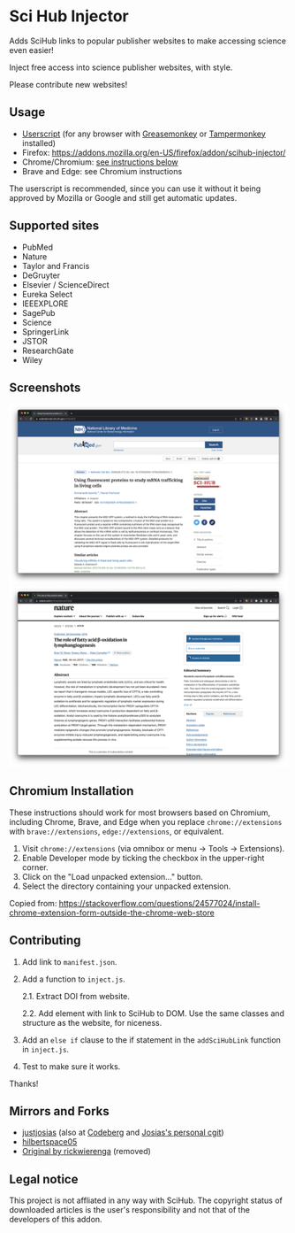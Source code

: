 # Sci Hub Injector

Adds SciHub links to popular publisher websites to make accessing science even easier!

Inject free access into science publisher websites, with style.

Please contribute new websites!

## Usage

* [Userscript](https://github.com/justjosias/sci-hub-injector/raw/main/sci-hub-inject.user.js) (for any browser with [Greasemonkey](https://addons.mozilla.org/en-US/firefox/addon/greasemonkey/) or [Tampermonkey](https://www.tampermonkey.net/) installed)
* Firefox: https://addons.mozilla.org/en-US/firefox/addon/scihub-injector/
* Chrome/Chromium: [see instructions below](#chromium-installation)
* Brave and Edge: see Chromium instructions

The userscript is recommended, since you can use it without it being approved by Mozilla or Google and still get automatic updates.

## Supported sites

- PubMed
- Nature
- Taylor and Francis
- DeGruyter
- Elsevier / ScienceDirect
- Eureka Select
- IEEEXPLORE
- SagePub
- Science
- SpringerLink
- JSTOR
- ResearchGate
- Wiley

## Screenshots

![PubMed Screenshot](.github/pubmed.png)
![Nature Screenshot](.github/nature.png)

## Chromium Installation

These instructions should work for most browsers based on Chromium, including Chrome, Brave, and Edge when you replace `chrome://extensions` with `brave://extensions`, `edge://extensions`, or equivalent.

1. Visit `chrome://extensions` (via omnibox or menu -> Tools -> Extensions).
2. Enable Developer mode by ticking the checkbox in the upper-right corner.
3. Click on the "Load unpacked extension..." button.
4. Select the directory containing your unpacked extension.

Copied from:
https://stackoverflow.com/questions/24577024/install-chrome-extension-form-outside-the-chrome-web-store

## Contributing

1. Add link to `manifest.json`.
2. Add a function to `inject.js`.

   2.1. Extract DOI from website.

   2.2. Add element with link to SciHub to DOM. Use the same classes and structure as the website, for niceness.

3. Add an `else if` clause to the if statement in the `addSciHubLink` function in `inject.js`.
4. Test to make sure it works.

Thanks!

## Mirrors and Forks

* [justjosias](https://github.com/justjosias/sci-hub-injector) (also at [Codeberg](https://codeberg.org/josias/sci-hub-injector) and [Josias's personal cgit](https://git.josias.dev/sci-hub-injector))
* [hilbertspace05](https://github.com/hilbertspace05/sci-hub-injector)
* [Original by rickwierenga](https://github.com/rickwierenga/sci-hub-injector) (removed)

## Legal notice

This project is not affliated in any way with SciHub. The copyright status of downloaded articles is the user's responsibility and not that of the developers of this addon.
